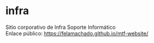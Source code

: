 # infra
Sitio corporativo de Infra Soporte Informático   
Enlace público:  https://felamachado.github.io/mtf-website/
